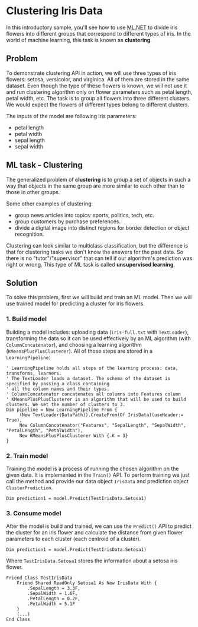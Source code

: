 # Clustering Iris Data
In this introductory sample, you'll see how to use [ML.NET](https://www.microsoft.com/net/learn/apps/machine-learning-and-ai/ml-dotnet) to divide iris flowers into different groups that correspond to different types of iris. In the world of machine learning, this task is known as **clustering**.

## Problem
To demonstrate clustering API in action, we will use three types of iris flowers: setosa, versicolor, and virginica. All of them are stored in the same dataset. Even though the type of these flowers is known, we will not use it and run clustering algorithm only on flower parameters such as petal length, petal width, etc. The task is to group all flowers into three different clusters. We would expect the flowers of different types belong to different clusters.

The inputs of the model are following iris parameters:
* petal length
* petal width
* sepal length
* sepal width

## ML task - Clustering
The generalized problem of **clustering** is to group a set of objects in such a way that objects in the same group are more similar to each other than to those in other groups.

Some other examples of clustering:
* group news articles into topics: sports, politics, tech, etc.
* group customers by purchase preferences.
* divide a digital image into distinct regions for border detection or object recognition.

Clustering can look similar to multiclass classification, but the difference is that for clustering tasks we don't know the answers for the past data. So there is no "tutor"/"supervisor" that can tell if our algorithm's prediction was right or wrong. This type of ML task is called **unsupervised learning**.

## Solution
To solve this problem, first we will build and train an ML model. Then we will use trained model for predicting a cluster for iris flowers.

### 1. Build model

Building a model includes: uploading data (`iris-full.txt` with `TextLoader`), transforming the data so it can be used effectively by an ML algorithm (with `ColumnConcatenator`), and choosing a learning algorithm (`KMeansPlusPlusClusterer`). All of those steps are stored in a `LearningPipeline`:
```VB
' LearningPipeline holds all steps of the learning process: data, transforms, learners.
' The TextLoader loads a dataset. The schema of the dataset is specified by passing a class containing
' all the column names and their types.
' ColumnConcatenator concatenates all columns into Features column
' KMeansPlusPlusClusterer is an algorithm that will be used to build clusters. We set the number of clusters to 3.
Dim pipeline = New LearningPipeline From {
	 (New TextLoader(DataPath)).CreateFrom(Of IrisData)(useHeader:= True),
	 New ColumnConcatenator("Features", "SepalLength", "SepalWidth", "PetalLength", "PetalWidth"),
	 New KMeansPlusPlusClusterer With {.K = 3}
}
```
### 2. Train model
Training the model is a process of running the chosen algorithm on the given data. It is implemented in the `Train()` API. To perform training we just call the method and provide our data object  `IrisData` and  prediction object `ClusterPrediction`.
```VB
Dim prediction1 = model.Predict(TestIrisData.Setosa1)
```
### 3. Consume model
After the model is build and trained, we can use the `Predict()` API to predict the cluster for an iris flower and calculate the distance from given flower parameters to each cluster (each centroid of a cluster).

```VB
Dim prediction1 = model.Predict(TestIrisData.Setosa1)
```
Where `TestIrisData.Setosa1` stores the information about a setosa iris flower.
```VB
Friend Class TestIrisData
    Friend Shared ReadOnly Setosa1 As New IrisData With {
        .SepalLength = 3.3F,
        .SepalWidth = 1.6F,
        .PetalLength = 0.2F,
        .PetalWidth = 5.1F
    }
    (...)
End Class
```